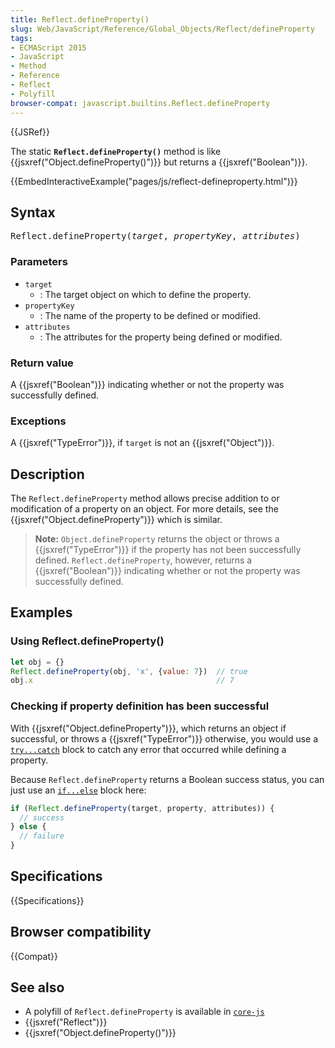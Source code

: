 ```yaml
---
title: Reflect.defineProperty()
slug: Web/JavaScript/Reference/Global_Objects/Reflect/defineProperty
tags:
- ECMAScript 2015
- JavaScript
- Method
- Reference
- Reflect
- Polyfill
browser-compat: javascript.builtins.Reflect.defineProperty
---
```

{{JSRef}}

The static **`Reflect.defineProperty()`** method is like
{{jsxref("Object.defineProperty()")}} but returns a
{{jsxref("Boolean")}}.

{{EmbedInteractiveExample("pages/js/reflect-defineproperty.html")}}

## Syntax

<pre class="brush: js">Reflect.defineProperty(<var>target</var>, <var>propertyKey</var>, <var>attributes</var>)
</pre>

### Parameters

- `target`
  - : The target object on which to define the property.
- `propertyKey`
  - : The name of the property to be defined or modified.
- `attributes`
  - : The attributes for the property being defined or modified.

### Return value

A {{jsxref("Boolean")}} indicating whether or not the property was
successfully defined.

### Exceptions

A {{jsxref("TypeError")}}, if `target` is not an
{{jsxref("Object")}}.

## Description

The `Reflect.defineProperty` method allows precise addition to or modification
of a property on an object. For more details, see the
{{jsxref("Object.defineProperty")}} which is similar.

> **Note:** `Object.defineProperty` returns the object or throws a
> {{jsxref("TypeError")}} if the property has not been successfully
> defined. `Reflect.defineProperty`, however, returns a
> {{jsxref("Boolean")}} indicating whether or not the property was
> successfully defined.

## Examples

### Using Reflect.defineProperty()

```js
let obj = {}
Reflect.defineProperty(obj, 'x', {value: 7})  // true
obj.x                                         // 7
```

### Checking if property definition has been successful

With {{jsxref("Object.defineProperty")}}, which returns an object
if successful, or throws a {{jsxref("TypeError")}} otherwise, you would
use a
[`try...catch`](/en-US/docs/Web/JavaScript/Reference/Statements/try...catch)
block to catch any error that occurred while defining a property.

Because `Reflect.defineProperty` returns a Boolean success status, you can just
use an [`if...else`](/en-US/docs/Web/JavaScript/Reference/Statements/if...else)
block here:

```js
if (Reflect.defineProperty(target, property, attributes)) {
  // success
} else {
  // failure
}
```

## Specifications

{{Specifications}}

## Browser compatibility

{{Compat}}

## See also

- A polyfill of `Reflect.defineProperty` is available in
  [`core-js`](https://github.com/zloirock/core-js#ecmascript-reflect)
- {{jsxref("Reflect")}}
- {{jsxref("Object.defineProperty()")}}

